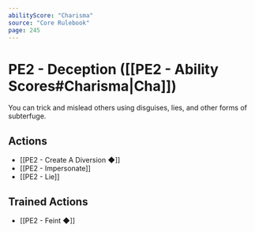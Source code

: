 ```yaml
---
abilityScore: "Charisma"
source: "Core Rulebook"
page: 245
---
```

# PE2 - Deception ([[PE2 - Ability Scores#Charisma|Cha]])
You can trick and mislead others using disguises, lies, and other forms of subterfuge.

## Actions
- [[PE2 - Create A Diversion ◆]]
- [[PE2 - Impersonate]]
- [[PE2 - Lie]]

## Trained Actions
- [[PE2 - Feint ◆]]
